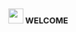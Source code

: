 <div >
  <h3><img src="https://raw.githubusercontent.com/aemmadi/aemmadi/master/wave.gif" width="30px"> WELCOME  </h3>
  
</div>


